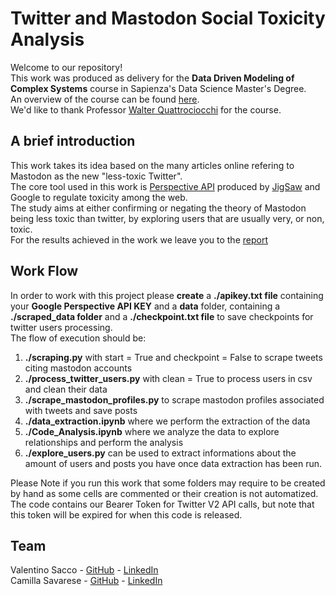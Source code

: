 # Twitter and Mastodon Social Toxicity Analysis

Welcome to our repository!  
This work was produced as delivery for the **Data Driven Modeling of Complex Systems** course in Sapienza's Data Science Master's Degree.  
An overview of the course can be found [here](https://walterquattrociocchi.site.uniroma1.it/teaching/data-driven-modeling-of-complex-systems).  
We'd like to thank Professor [Walter Quattrociocchi](https://walterquattrociocchi.site.uniroma1.it/research) for the course. 

## A brief introduction
This work takes its idea based on the many articles online refering to Mastodon as the new "less-toxic Twitter".  
The core tool used in this work is [Perspective API](https://perspectiveapi.com/) produced by [JigSaw](https://jigsaw.google.com/) and Google to regulate toxicity among the web.  
The study aims at either confirming or negating the theory of Mastodon being less toxic than twitter, by exploring users that are usually very, or non, toxic.  
For the results achieved in the work we leave you to the [report](https://github.com/S4b3/Twitter_Mastodon_Toxicity_Analysis/blob/main/paper/Twitter%20and%20Mastodon%20Social%20Toxicity%20Analysis.pdf)


## Work Flow
In order to work with this project please **create** a **./apikey.txt file** containing your **Google Perspective API KEY** and a **data** folder, containing a **./scraped_data folder** and a **./checkpoint.txt file** to save checkpoints for twitter users processing.  
The flow of execution should be:

1. **./scraping.py** with start = True and checkpoint = False to scrape tweets citing mastodon accounts
2. **./process_twitter_users.py** with clean = True to process users in csv and clean their data
3. **./scrape_mastodon_profiles.py** to scrape mastodon profiles associated with tweets and save posts
4. **./data_extraction.ipynb** where we perform the extraction of the data
5. **./Code_Analysis.ipynb** where we analyze the data to explore relationships and perform the analysis
6. **./explore_users.py** can be used to extract informations about the amount of users and posts you have once data extraction has been run.

Please Note if you run this work that some folders may require to be created by hand as some cells are commented or their creation is not automatized.  
The code contains our Bearer Token for Twitter V2 API calls, but note that this token will be expired for when this code is released. 

## Team
Valentino Sacco - [GitHub](https://github.com/s4b3) - [LinkedIn](https://www.linkedin.com/in/valentino-sacco-61b84113b/)  
Camilla Savarese - [GitHub](https://github.com/Camillasavarese) - [LinkedIn](https://www.linkedin.com/in/camilla-savarese-78aa67220/)  
